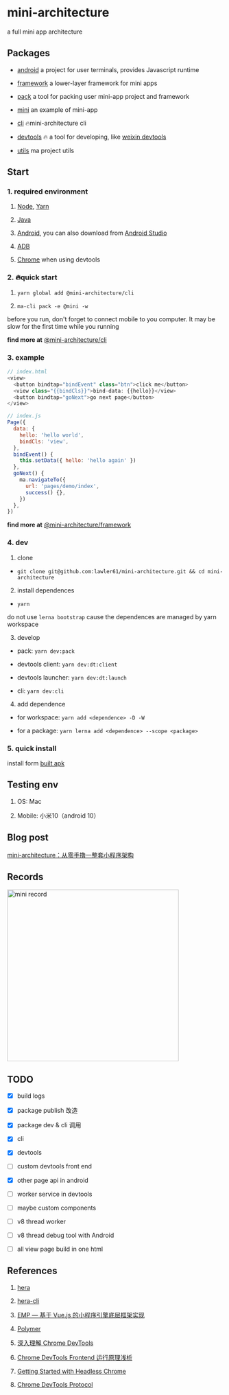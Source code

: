 # mini-architecture

a full mini app architecture

## Packages

- [android](https://github.com/lawler61/mini-architecture/tree/master/android) a project for user terminals, provides Javascript runtime

- [framework](https://github.com/lawler61/mini-architecture/tree/master/framework) a lower-layer framework for mini apps

- [pack](https://github.com/lawler61/mini-architecture/tree/master/pack) a tool for packing user mini-app project and framework

- [mini](https://github.com/lawler61/mini-architecture/tree/master/mini) an example of mini-app

- [cli](https://github.com/lawler61/mini-architecture/tree/master/cli) 🔥mini-architecture cli

- [devtools](https://github.com/lawler61/mini-architecture/tree/master/devtools) 🔥 a tool for developing, like [weixin devtools](https://developers.weixin.qq.com/miniprogram/dev/devtools/devtools.html)

- [utils](https://github.com/lawler61/mini-architecture/tree/master/utils) ma project utils

## Start

### 1. required environment

1. [Node](https://nodejs.org/zh-cn/), [Yarn](https://yarn.bootcss.com/)

2. [Java](https://www.oracle.com/cn/java/technologies/javase/javase-jdk8-downloads.html)

3. [Android](https://developer.android.com/studio/releases/platform-tools), you can also download from [Android Studio](https://developer.android.com/studio/?hl=zh-cn)

4. [ADB](https://developer.android.com/studio/command-line/adb?hl=zh-cn)

5. [Chrome](https://www.google.com/intl/zh-CN/chrome/) when using devtools

### 2. 🔥quick start

1. `yarn global add @mini-architecture/cli`

2. `ma-cli pack -e @mini -w`

before you run, don't forget to connect mobile to you computer. It may be slow for the first time while you running

**find more at** [@mini-architecture/cli](https://github.com/lawler61/mini-architecture/tree/master/packages/cli)

### 3. example

```js
// index.html
<view>
  <button bindtap="bindEvent" class="btn">click me</button>
  <view class="{{bindCls}}">bind-data: {{hello}}</view>
  <button bindtap="goNext">go next page</button>
</view>

// index.js
Page({
  data: {
    hello: 'hello world',
    bindCls: 'view',
  },
  bindEvent() {
    this.setData({ hello: 'hello again' })
  },
  goNext() {
    ma.navigateTo({
      url: 'pages/demo/index',
      success() {},
    })
  },
})
```

**find more at** [@mini-architecture/framework](https://github.com/lawler61/mini-architecture/tree/master/packages/framework)

### 4. dev

1. clone

- `git clone git@github.com:lawler61/mini-architecture.git && cd mini-architecture`

2. install dependences

- `yarn`

do not use `lerna bootstrap` cause the dependences are managed by yarn workspace

3. develop

- pack: `yarn dev:pack`

- devtools client: `yarn dev:dt:client`

- devtools launcher: `yarn dev:dt:launch`

- cli: `yarn dev:cli`

4. add dependence

- for workspace: `yarn add <dependence> -D -W`

- for a package: `yarn lerna add <dependence> --scope <package>`

### 5. quick install

install form [built apk](./mini-demo.apk)

## Testing env

1. OS: Mac

2. Mobile: 小米10（android 10）

## Blog post

[mini-architecture：从零手撸一整套小程序架构](https://github.com/lawler61/blog/blob/master/js/mini-architecture/index.md)

## Records

<image src="./record.gif" width=400 alt="mini record" />

## TODO

- [x] build logs

- [x] package publish 改造

- [x] package dev & cli 调用

- [x] cli

- [x] devtools

- [ ] custom devtools front end

- [x] other page api in android

- [ ] worker service in devtools

- [ ] maybe custom components

- [ ] v8 thread worker

- [ ] v8 thread debug tool with Android

- [ ] all view page build in one html

## References

1. [hera](https://github.com/weidian-inc/hera)

2. [hera-cli](https://github.com/weidian-inc/hera-cli)

3. [EMP — 基于 Vue.js 的小程序引擎底层框架实现](https://zhaomenghuan.js.org/blog/what-is-emp.html)

4. [Polymer](https://polymer-library.polymer-project.org/3.0/docs/about_30)

5. [深入理解 Chrome DevTools](https://zhaomenghuan.js.org/blog/chrome-devtools.html)

6. [Chrome DevTools Frontend 运行原理浅析](https://zhaomenghuan.js.org/blog/chrome-devtools-frontend-analysis-of-principle.html)

7. [Getting Started with Headless Chrome](https://developers.google.com/web/updates/2017/04/headless-chrome)

8. [Chrome DevTools Protocol](https://chromedevtools.github.io/devtools-protocol/)
